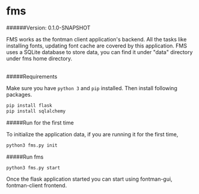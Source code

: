# fms 

######Version: 0.1.0-SNAPSHOT

FMS works as the fontman client application's backend. All the tasks like 
installing fonts, updating font cache are covered by this application. FMS 
uses a SQLite database to store data, you can find it under "data" directory 
under fms home directory.
<br><br>

#####Requirements

Make sure you have `python 3` and `pip` installed. Then install 
following packages.

```bash
pip install flask
pip install sqlalchemy
```


#####Run for the first time

To initialize the application data, if you are running it for the first time,

```bash
python3 fms.py init
```


#####Run fms

```bash
python3 fms.py start
```

Once the flask application started you can start using fontman-gui, 
fontman-client frontend.
